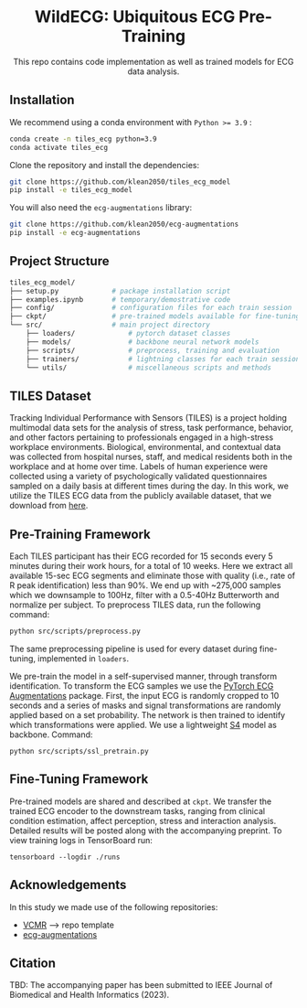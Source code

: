 

<div align="center">

# WildECG: Ubiquitous ECG Pre-Training
This repo contains code implementation as well as trained models for ECG data analysis.
  
</div>

## Installation

We recommend using a conda environment with ``Python >= 3.9`` :

```bash
conda create -n tiles_ecg python=3.9
conda activate tiles_ecg
```

Clone the repository and install the dependencies:

```bash
git clone https://github.com/klean2050/tiles_ecg_model
pip install -e tiles_ecg_model
```

You will also need the ``ecg-augmentations`` library:

```bash
git clone https://github.com/klean2050/ecg-augmentations
pip install -e ecg-augmentations
```

## Project Structure

```bash
tiles_ecg_model/
├── setup.py             # package installation script
├── examples.ipynb       # temporary/demostrative code
├── config/              # configuration files for each train session
├── ckpt/                # pre-trained models available for fine-tuning
└── src/                 # main project directory
    ├── loaders/             # pytorch dataset classes
    ├── models/              # backbone neural network models
    ├── scripts/             # preprocess, training and evaluation
    ├── trainers/            # lightning classes for each train session
    └── utils/               # miscellaneous scripts and methods
```

## TILES Dataset

Tracking Individual Performance with Sensors (TILES) is a project holding multimodal data sets for the analysis of stress, task performance, behavior, and other factors pertaining to professionals engaged in a high-stress workplace environments. Biological, environmental, and contextual data was collected from hospital nurses, staff, and medical residents both in the workplace and at home over time. Labels of human experience were collected using a variety of psychologically validated questionnaires sampled on a daily basis at different times during the day. In this work, we utilize the TILES ECG data from the publicly available dataset, that we download from [here](https://tiles-data.isi.edu/).

## Pre-Training Framework

Each TILES participant has their ECG recorded for 15 seconds every 5 minutes during their work hours, for a total of 10 weeks. Here we extract all available 15-sec ECG segments and eliminate those with quality (i.e., rate of R peak identification) less than 90%. We end up with ~275,000 samples which we downsample to 100Hz, filter with a 0.5-40Hz Butterworth and normalize per subject. To preprocess TILES data, run the following command:

```bash
python src/scripts/preprocess.py
```
The same preprocessing pipeline is used for every dataset during fine-tuning, implemented in ``loaders``.

We pre-train the model in a self-supervised manner, through transform identification. To transform the ECG samples we use the [PyTorch ECG Augmentations](https://github.com/klean2050/ecg-augmentations) package. First, the input ECG is randomly cropped to 10 seconds and a series of masks and signal transformations are randomly applied based on a set probability. The network is then trained to identify which transformations were applied. We use a lightweight [S4](https://github.com/HazyResearch/state-spaces) model as backbone. Command:
```
python src/scripts/ssl_pretrain.py
```
## Fine-Tuning Framework

Pre-trained models are shared and described at ``ckpt``. We transfer the trained ECG encoder to the downstream tasks, ranging from clinical condition estimation, affect perception, stress and interaction analysis. Detailed results will be posted along with the accompanying preprint. To view training logs in TensorBoard run:
```
tensorboard --logdir ./runs
```

## Acknowledgements

In this study we made use of the following repositories:

* [VCMR](https://github.com/klean2050/VCMR) --> repo template
* [ecg-augmentations](https://github.com/klean2050/ecg-augmentations)

## Citation

TBD: The accompanying paper has been submitted to IEEE Journal of Biomedical and Health Informatics (2023).
